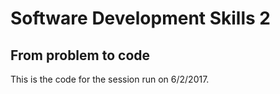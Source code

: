 # Software Development Skills 2
## From problem to code

This is the code for the session run on 6/2/2017.
